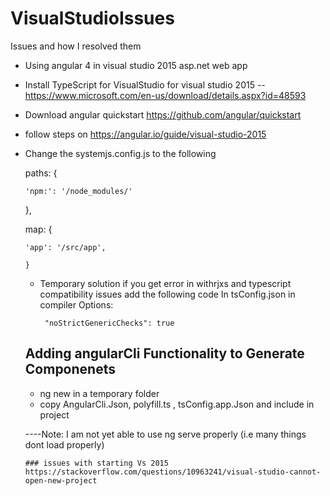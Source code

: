 # VisualStudioIssues
Issues and how I resolved them


* Using angular 4 in visual studio 2015 asp.net web app
* Install TypeScript for VisualStudio   for visual studio 2015 -- https://www.microsoft.com/en-us/download/details.aspx?id=48593
* Download angular quickstart https://github.com/angular/quickstart
* follow steps on https://angular.io/guide/visual-studio-2015
* Change the systemjs.config.js to the following 
 
    paths: {
     
      'npm:': '/node_modules/'
    },

    map: {
   
      'app': '/src/app',
      
      }
      
      
    *  Temporary solution if you get error in withrjxs and typescript compatibility issues
           add the following code      In tsConfig.json in compiler Options:
      
            "noStrictGenericChecks": true
            
            
            
   ## Adding angularCli Functionality to Generate Componenets
    * ng new in a temporary folder 
    * copy AngularCli.Json, polyfill.ts , tsConfig.app.Json and include in project
    
    ----Note: I am not yet able to use ng serve properly (i.e many things dont load properly)
   
   
      
      ### issues with starting Vs 2015 
      https://stackoverflow.com/questions/10963241/visual-studio-cannot-open-new-project


